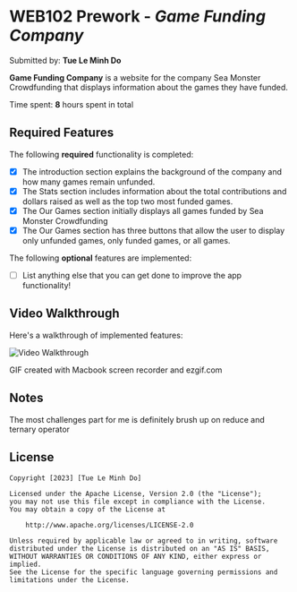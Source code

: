 # WEB102 Prework - *Game Funding Company*

Submitted by: **Tue Le Minh Do**

**Game Funding Company** is a website for the company Sea Monster Crowdfunding that displays information about the games they have funded.

Time spent: **8** hours spent in total

## Required Features

The following **required** functionality is completed:

* [x] The introduction section explains the background of the company and how many games remain unfunded.
* [x] The Stats section includes information about the total contributions and dollars raised as well as the top two most funded games.
* [x] The Our Games section initially displays all games funded by Sea Monster Crowdfunding
* [x] The Our Games section has three buttons that allow the user to display only unfunded games, only funded games, or all games.

The following **optional** features are implemented:

* [ ] List anything else that you can get done to improve the app functionality!

## Video Walkthrough

Here's a walkthrough of implemented features:


<img src='[https://imgur.com/gallery/4VSdk3G](https://github.com/tuedolm/web102_prework/blob/main/codepath-web102-prework.gif)' title='Video Walkthrough' width='' alt='Video Walkthrough' />

<!-- Replace this with whatever GIF tool you used! -->
GIF created with 
Macbook screen recorder and ezgif.com

## Notes

The most challenges part for me is definitely brush up on reduce and ternary operator
## License

    Copyright [2023] [Tue Le Minh Do]

    Licensed under the Apache License, Version 2.0 (the "License");
    you may not use this file except in compliance with the License.
    You may obtain a copy of the License at

        http://www.apache.org/licenses/LICENSE-2.0

    Unless required by applicable law or agreed to in writing, software
    distributed under the License is distributed on an "AS IS" BASIS,
    WITHOUT WARRANTIES OR CONDITIONS OF ANY KIND, either express or implied.
    See the License for the specific language governing permissions and
    limitations under the License.
